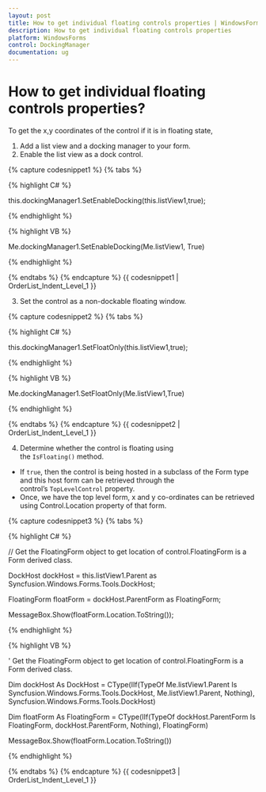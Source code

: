 ```yaml
---
layout: post
title: How to get individual floating controls properties | WindowsForms | Syncfusion
description: How to get individual floating controls properties
platform: WindowsForms
control: DockingManager
documentation: ug
---
```


# How to get individual floating controls properties?

To get the x,y coordinates of the control if it is in floating state,

1. Add a list view and a docking manager to your form.
2. Enable the list view as a dock control.

{% capture codesnippet1 %}
{% tabs %}

{% highlight C# %}

this.dockingManager1.SetEnableDocking(this.listView1,true);

{% endhighlight %}

{% highlight VB %}

Me.dockingManager1.SetEnableDocking(Me.listView1, True)

{% endhighlight %}

{% endtabs %}
{% endcapture %}
{{ codesnippet1 | OrderList_Indent_Level_1 }}	

3. Set the control as a non-dockable floating window.

{% capture codesnippet2 %}
{% tabs %}

{% highlight C# %}

this.dockingManager1.SetFloatOnly(this.listView1,true);

{% endhighlight %}

{% highlight VB %}

Me.dockingManager1.SetFloatOnly(Me.listView1,True)

{% endhighlight %}

{% endtabs %}
{% endcapture %}
{{ codesnippet2 | OrderList_Indent_Level_1 }}
  

4. Determine whether the control is floating using the `IsFloating()` method. 
* If `true`, then the control is being hosted in a subclass of the Form type and this host form can be retrieved through the control’s `TopLevelControl` property.
* Once, we have the top level form,  x and y co-ordinates can be retrieved using Control.Location property of that form.

{% capture codesnippet3 %}
{% tabs %}
 
{% highlight C# %}


// Get the FloatingForm object to get location of control.FloatingForm is a Form derived class.

DockHost dockHost = this.listView1.Parent as Syncfusion.Windows.Forms.Tools.DockHost;

FloatingForm floatForm = dockHost.ParentForm as FloatingForm;

MessageBox.Show(floatForm.Location.ToString());

{% endhighlight %}

{% highlight VB %}

' Get the FloatingForm object to get location of control.FloatingForm is a Form derived class.

Dim dockHost As DockHost = CType(IIf(TypeOf Me.listView1.Parent Is Syncfusion.Windows.Forms.Tools.DockHost, Me.listView1.Parent, Nothing), Syncfusion.Windows.Forms.Tools.DockHost)

Dim floatForm As FloatingForm = CType(IIf(TypeOf dockHost.ParentForm Is FloatingForm, dockHost.ParentForm, Nothing), FloatingForm)

MessageBox.Show(floatForm.Location.ToString())

{% endhighlight %}

{% endtabs %}
{% endcapture %}
{{ codesnippet3 | OrderList_Indent_Level_1 }}
